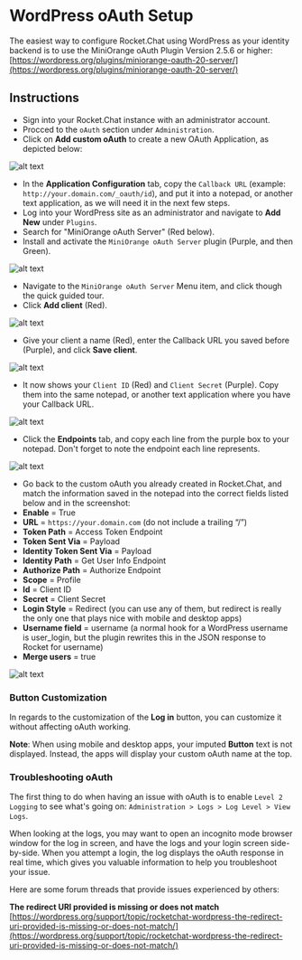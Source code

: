 # WordPress oAuth Setup

The easiest way to configure Rocket.Chat using WordPress as your identity backend is to use the MiniOrange oAuth Plugin Version 2.5.6 or higher: [https://wordpress.org/plugins/miniorange-oauth-20-server/](https://wordpress.org/plugins/miniorange-oauth-20-server/)

## Instructions

* Sign into your Rocket.Chat instance with an administrator account.
* Procced to the `oAuth` section under `Administration`.
* Click on **Add custom oAuth** to create a new OAuth Application, as depicted below:

![alt text](https://savvymatthew.sfo2.cdn.digitaloceanspaces.com/rocketchat-docs/rct-oauth-step-03.png)

* In the **Application Configuration** tab, copy the `Callback URL` (example: `http://your.domain.com/_oauth/id`), and put it into a notepad, or another text application, as we will need it in the next few steps.
* Log into your WordPress site as an administrator and navigate to **Add New** under `Plugins`.
* Search for "MiniOrange oAuth Server" (Red below).
* Install and activate the `MiniOrange oAuth Server` plugin (Purple, and then Green).

![alt text](https://savvymatthew.sfo2.cdn.digitaloceanspaces.com/rocketchat-docs/rct-oauth-step-8.png)

* Navigate to the `MiniOrange oAuth Server` Menu item, and click though the quick guided tour.
* Click **Add client** (Red).

![alt text](https://savvymatthew.sfo2.cdn.digitaloceanspaces.com/rocketchat-docs/rct-oauth-step-10.png)

* Give your client a name (Red), enter the Callback URL you saved before (Purple), and click **Save client**.

![alt text](https://savvymatthew.sfo2.cdn.digitaloceanspaces.com/rocketchat-docs/rct-oauth-step-11.png)

* It now shows your `Client ID` (Red) and `Client Secret` (Purple). Copy them into the same notepad, or another text application where you have your Callback URL.

![alt text](https://savvymatthew.sfo2.cdn.digitaloceanspaces.com/rocketchat-docs/rct-oauth-step-12.png)

* Click the **Endpoints** tab, and copy each line from the purple box to your notepad. Don't forget to note the endpoint each line represents.

![alt text](https://savvymatthew.sfo2.cdn.digitaloceanspaces.com/rocketchat-docs/rct-oauth-step-13.png)

* Go back to the custom oAuth you already created in Rocket.Chat, and match the information saved in the notepad into the correct fields listed below and in the screenshot:
* **Enable** = True
* **URL** = `https://your.domain.com` (do not include a trailing “/”)
* **Token Path** = Access Token Endpoint
* **Token Sent Via** = Payload
* **Identity Token Sent Via** = Payload
* **Identity Path** = Get User Info Endpoint
* **Authorize Path** = Authorize Endpoint
* **Scope** = Profile
* **Id** = Client ID
* **Secret** = Client Secret
* **Login Style** = Redirect (you can use any of them, but redirect is really the only one that plays nice with mobile and desktop apps)
* **Username field** = username (a normal hook for a WordPress username is user\_login, but the plugin rewrites this in the JSON response to Rocket for username)
* **Merge users** = true

![alt text](https://savvymatthew.sfo2.cdn.digitaloceanspaces.com/rocketchat-docs/rct-oauth-step-14.png)

### Button Customization

In regards to the customization of the **Log in** button, you can customize it without affecting oAuth working.

**Note**: When using mobile and desktop apps, your imputed **Button** text is not displayed. Instead, the apps will display your custom oAuth name at the top.

### Troubleshooting oAuth

The first thing to do when having an issue with oAuth is to enable `Level 2 Logging` to see what's going on: `Administration > Logs > Log Level > View Logs`.

When looking at the logs, you may want to open an incognito mode browser window for the log in screen, and have the logs and your login screen side-by-side. When you attempt a login, the log displays the oAuth response in real time, which gives you valuable information to help you troubleshoot your issue.

Here are some forum threads that provide issues experienced by others:

**The redirect URI provided is missing or does not match** [https://wordpress.org/support/topic/rocketchat-wordpress-the-redirect-uri-provided-is-missing-or-does-not-match/](https://wordpress.org/support/topic/rocketchat-wordpress-the-redirect-uri-provided-is-missing-or-does-not-match/)
